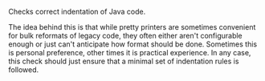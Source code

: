 Checks correct indentation of Java code.

The idea behind this is that while pretty printers are sometimes
convenient for bulk reformats of legacy code, they often either aren\'t
configurable enough or just can\'t anticipate how format should be done.
Sometimes this is personal preference, other times it is practical
experience. In any case, this check should just ensure that a minimal
set of indentation rules is followed.